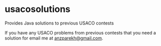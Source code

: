 # usacosolutions
Provides Java solutions to previous USACO contests

If you have any USACO problems from previous contests that you need a solution for email me at anzparekh@gmail.com.
